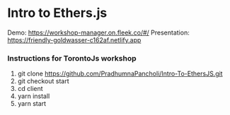 # Intro to Ethers.js

Demo: https://workshop-manager.on.fleek.co/#/
Presentation: https://friendly-goldwasser-c162af.netlify.app
### Instructions for TorontoJs workshop

1. git clone https://github.com/PradhumnaPancholi/Intro-To-EthersJS.git
2. git checkout start
3. cd client
4. yarn install
5. yarn start